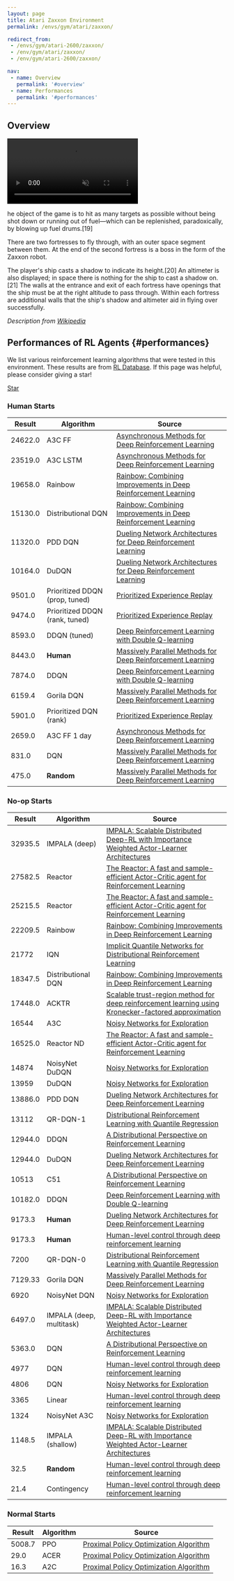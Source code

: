```yaml
---
layout: page
title: Atari Zaxxon Environment
permalink: /envs/gym/atari/zaxxon/

redirect_from:
 - /envs/gym/atari-2600/zaxxon/
 - /env/gym/atari/zaxxon/
 - /env/gym/atari-2600/zaxxon/

nav:
 - name: Overview
   permalink: '#overview'
 - name: Performances
   permalink: '#performances'
---
```



## Overview

<video autoplay muted loop controls>
  <source src="{{ 'assets/_pages/envs/gym/atari/zaxxon.mp4' | absolute_url }}" type="video/mp4">
</video>

he object of the game is to hit as many targets as possible without being shot down or running out of fuel—which can be replenished, paradoxically, by blowing up fuel drums.[19]

There are two fortresses to fly through, with an outer space segment between them. At the end of the second fortress is a boss in the form of the Zaxxon robot.

The player's ship casts a shadow to indicate its height.[20] An altimeter is also displayed; in space there is nothing for the ship to cast a shadow on.[21] The walls at the entrance and exit of each fortress have openings that the ship must be at the right altitude to pass through. Within each fortress are additional walls that the ship's shadow and altimeter aid in flying over successfully.

*Description from [Wikipedia](https://en.wikipedia.org/wiki/Zaxxon)*


## Performances of RL Agents {#performances}

We list various reinforcement learning algorithms that were tested in this environment. These results are from [RL Database](https://github.com/seungjaeryanlee/rldb). If this page was helpful, please consider giving a star!

<!-- Place this tag where you want the button to render. -->
<a class="github-button" href="https://github.com/seungjaeryanlee/rldb" data-icon="octicon-star" data-size="large" data-show-count="true" aria-label="Star seungjaeryanlee/rldb on GitHub">Star</a>
<!-- Place this tag in your head or just before your close body tag. -->
<script async defer src="https://buttons.github.io/buttons.js"></script>

### Human Starts

| Result | Algorithm | Source |
|--------|-----------|--------|
| 24622.0 | A3C FF | [Asynchronous Methods for Deep Reinforcement Learning](https://arxiv.org/abs/1602.01783) |
| 23519.0 | A3C LSTM | [Asynchronous Methods for Deep Reinforcement Learning](https://arxiv.org/abs/1602.01783) |
| 19658.0 | Rainbow | [Rainbow: Combining Improvements in Deep Reinforcement Learning](https://arxiv.org/abs/1710.02298) |
| 15130.0 | Distributional DQN | [Rainbow: Combining Improvements in Deep Reinforcement Learning](https://arxiv.org/abs/1710.02298) |
| 11320.0 | PDD DQN | [Dueling Network Architectures for Deep Reinforcement Learning](https://arxiv.org/abs/1511.06581) |
| 10164.0 | DuDQN | [Dueling Network Architectures for Deep Reinforcement Learning](https://arxiv.org/abs/1511.06581) |
| 9501.0 | Prioritized DDQN (prop, tuned) | [Prioritized Experience Replay](https://arxiv.org/abs/1511.05952) |
| 9474.0 | Prioritized DDQN (rank, tuned) | [Prioritized Experience Replay](https://arxiv.org/abs/1511.05952) |
| 8593.0 | DDQN (tuned) | [Deep Reinforcement Learning with Double Q-learning](https://arxiv.org/abs/1509.06461) |
| 8443.0 | **Human** | [Massively Parallel Methods for Deep Reinforcement Learning](https://arxiv.org/abs/1507.04296) |
| 7874.0 | DDQN | [Deep Reinforcement Learning with Double Q-learning](https://arxiv.org/abs/1509.06461) |
| 6159.4 | Gorila DQN | [Massively Parallel Methods for Deep Reinforcement Learning](https://arxiv.org/abs/1507.04296) |
| 5901.0 | Prioritized DQN (rank) | [Prioritized Experience Replay](https://arxiv.org/abs/1511.05952) |
| 2659.0 | A3C FF 1 day | [Asynchronous Methods for Deep Reinforcement Learning](https://arxiv.org/abs/1602.01783) |
| 831.0 | DQN | [Massively Parallel Methods for Deep Reinforcement Learning](https://arxiv.org/abs/1507.04296) |
| 475.0 | **Random** | [Massively Parallel Methods for Deep Reinforcement Learning](https://arxiv.org/abs/1507.04296) |


### No-op Starts

| Result | Algorithm | Source |
|--------|-----------|--------|
| 32935.5 | IMPALA (deep) | [IMPALA: Scalable Distributed Deep-RL with Importance Weighted Actor-Learner Architectures](https://arxiv.org/abs/1802.01561) |
| 27582.5 | Reactor | [The Reactor: A fast and sample-efficient Actor-Critic agent for Reinforcement Learning](https://arxiv.org/abs/1704.04651) |
| 25215.5 | Reactor | [The Reactor: A fast and sample-efficient Actor-Critic agent for Reinforcement Learning](https://arxiv.org/abs/1704.04651) |
| 22209.5 | Rainbow | [Rainbow: Combining Improvements in Deep Reinforcement Learning](https://arxiv.org/abs/1710.02298) |
| 21772 | IQN | [Implicit Quantile Networks for Distributional Reinforcement Learning](https://arxiv.org/abs/1806.06923) |
| 18347.5 | Distributional DQN | [Rainbow: Combining Improvements in Deep Reinforcement Learning](https://arxiv.org/abs/1710.02298) |
| 17448.0 | ACKTR | [Scalable trust-region method for deep reinforcement learning using Kronecker-factored approximation](https://arxiv.org/abs/1708.05144) |
| 16544 | A3C | [Noisy Networks for Exploration](https://arxiv.org/abs/1706.10295) |
| 16525.0 | Reactor ND | [The Reactor: A fast and sample-efficient Actor-Critic agent for Reinforcement Learning](https://arxiv.org/abs/1704.04651) |
| 14874 | NoisyNet DuDQN | [Noisy Networks for Exploration](https://arxiv.org/abs/1706.10295) |
| 13959 | DuDQN | [Noisy Networks for Exploration](https://arxiv.org/abs/1706.10295) |
| 13886.0 | PDD DQN | [Dueling Network Architectures for Deep Reinforcement Learning](https://arxiv.org/abs/1511.06581) |
| 13112 | QR-DQN-1 | [Distributional Reinforcement Learning with Quantile Regression](https://arxiv.org/abs/1710.10044) |
| 12944.0 | DDQN | [A Distributional Perspective on Reinforcement Learning](https://arxiv.org/abs/1707.06887) |
| 12944.0 | DuDQN | [Dueling Network Architectures for Deep Reinforcement Learning](https://arxiv.org/abs/1511.06581) |
| 10513 | C51 | [A Distributional Perspective on Reinforcement Learning](https://arxiv.org/abs/1707.06887) |
| 10182.0 | DDQN | [Deep Reinforcement Learning with Double Q-learning](https://arxiv.org/abs/1509.06461) |
| 9173.3 | **Human** | [Dueling Network Architectures for Deep Reinforcement Learning](https://arxiv.org/abs/1511.06581) |
| 9173.3 | **Human** | [Human-level control through deep reinforcement learning](https://arxiv.org/abs/1511.06581) |
| 7200 | QR-DQN-0 | [Distributional Reinforcement Learning with Quantile Regression](https://arxiv.org/abs/1710.10044) |
| 7129.33 | Gorila DQN | [Massively Parallel Methods for Deep Reinforcement Learning](https://arxiv.org/abs/1507.04296) |
| 6920 | NoisyNet DQN | [Noisy Networks for Exploration](https://arxiv.org/abs/1706.10295) |
| 6497.0 | IMPALA (deep, multitask) | [IMPALA: Scalable Distributed Deep-RL with Importance Weighted Actor-Learner Architectures](https://arxiv.org/abs/1802.01561) |
| 5363.0 | DQN | [A Distributional Perspective on Reinforcement Learning](https://arxiv.org/abs/1707.06887) |
| 4977 | DQN | [Human-level control through deep reinforcement learning](https://arxiv.org/abs/1707.06887) |
| 4806 | DQN | [Noisy Networks for Exploration](https://arxiv.org/abs/1706.10295) |
| 3365 | Linear | [Human-level control through deep reinforcement learning](https://arxiv.org/abs/1706.10295) |
| 1324 | NoisyNet A3C | [Noisy Networks for Exploration](https://arxiv.org/abs/1706.10295) |
| 1148.5 | IMPALA (shallow) | [IMPALA: Scalable Distributed Deep-RL with Importance Weighted Actor-Learner Architectures](https://arxiv.org/abs/1802.01561) |
| 32.5 | **Random** | [Human-level control through deep reinforcement learning](https://arxiv.org/abs/1802.01561) |
| 21.4 | Contingency | [Human-level control through deep reinforcement learning](https://arxiv.org/abs/1802.01561) |


### Normal Starts

| Result | Algorithm | Source |
|--------|-----------|--------|
| 5008.7 | PPO | [Proximal Policy Optimization Algorithm](https://arxiv.org/abs/1707.06347) |
| 29.0 | ACER | [Proximal Policy Optimization Algorithm](https://arxiv.org/abs/1707.06347) |
| 16.3 | A2C | [Proximal Policy Optimization Algorithm](https://arxiv.org/abs/1707.06347) |

